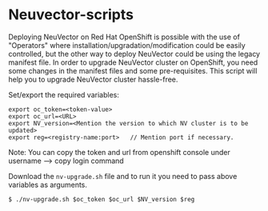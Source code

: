 # Neuvector-scripts
Deploying NeuVector on Red Hat OpenShift is possible with the use of "Operators" where installation/upgradation/modification could be easily controlled, but the other way to deploy NeuVector could be using the legacy manifest file.
In order to upgrade NeuVector cluster on OpenShift, you need some changes in the manifest files and some pre-requisites. This script will help you to upgrade NeuVector cluster hassle-free.

Set/export the required variables:

```
export oc_token=<token-value>
export oc_url=<URL> 
export NV_version=<Mention the version to which NV cluster is to be updated>
export reg=<registry-name:port>   // Mention port if necessary.
```
Note: You can copy the token and url from openshift console under username --> copy login command

Download the `nv-upgrade.sh` file and to run it you need to pass above variables as arguments.

```
$ ./nv-upgrade.sh $oc_token $oc_url $NV_version $reg
```

